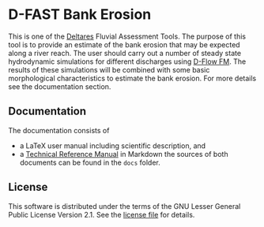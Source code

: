 # D-FAST Bank Erosion

This is one of the [Deltares](https://www.deltares.nl) Fluvial Assessment Tools.
The purpose of this tool is to provide an estimate of the bank erosion that may be expected along a river reach.
The user should carry out a number of steady state hydrodynamic simulations for different discharges using [D-Flow FM](https://www.deltares.nl/en/software/module/d-flow-flexible-mesh/).
The results of these simulations will be combined with some basic morphological characteristics to estimate the bank erosion.
For more details see the documentation section.

## Documentation

The documentation consists of
* a LaTeX user manual including scientific description, and
* a [Technical Reference Manual](docs/techref/techref.md) in Markdown
the sources of both documents can be found in the `docs` folder.

## License

This software is distributed under the terms of the GNU Lesser General Public License Version 2.1.
See the [license file](LICENSE.md) for details.